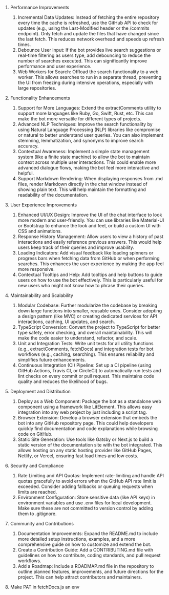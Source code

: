 1. Performance Improvements
   1. Incremental Data Updates: Instead of fetching the entire repository every time the cache is refreshed, use the GitHub API to check for updates (e.g., using the Last-Modified header or the /commits endpoint). Only fetch and update the files that have changed since the last fetch. This reduces network overhead and speeds up refresh times.
   2. Debounce User Input: If the bot provides live search suggestions or real-time filtering as users type, add debouncing to reduce the number of searches executed. This can significantly improve performance and user experience.
   3. Web Workers for Search: Offload the search functionality to a web worker. This allows searches to run in a separate thread, preventing the UI from freezing during intensive operations, especially with large repositories.

2. Functionality Enhancements
   1. Support for More Languages: Extend the extractComments utility to support more languages like Ruby, Go, Swift, Rust, etc. This can make the bot more versatile for different types of projects.
   2. Advanced NLP Techniques: Improve the search functionality by using Natural Language Processing (NLP) libraries like compromise or natural to better understand user queries. You can also implement stemming, lemmatization, and synonyms to improve search accuracy.
   3. Contextual Awareness: Implement a simple state management system (like a finite state machine) to allow the bot to maintain context across multiple user interactions. This could enable more advanced dialogue flows, making the bot feel more interactive and helpful.
   4. Support Markdown Rendering: When displaying responses from .md files, render Markdown directly in the chat window instead of showing plain text. This will help maintain the formatting and readability of the documentation.

3. User Experience Improvements
   1. Enhanced UI/UX Design: Improve the UI of the chat interface to look more modern and user-friendly. You can use libraries like Material-UI or Bootstrap to enhance the look and feel, or build a custom UI with CSS and animations.
   2. Response History Management: Allow users to view a history of past interactions and easily reference previous answers. This would help users keep track of their queries and improve usability.
   3. Loading Indicators: Add visual feedback like loading spinners or progress bars when fetching data from GitHub or when performing searches. This enhances the user experience by making the app feel more responsive.
   4. Contextual Tooltips and Help: Add tooltips and help buttons to guide users on how to use the bot effectively. This is particularly useful for new users who might not know how to phrase their queries.

4. Maintainability and Scalability
   1. Modular Codebase: Further modularize the codebase by breaking down large functions into smaller, reusable ones. Consider adopting a design pattern (like MVC) or creating dedicated services for API interactions, caching, UI updates, and search.
   2. TypeScript Conversion: Convert the project to TypeScript for better type safety, error checking, and overall maintainability. This will make the code easier to understand, refactor, and scale.
   3. Unit and Integration Tests: Write unit tests for all utility functions (e.g., extractComments, fetchDocs) and integration tests for bot workflows (e.g., caching, searching). This ensures reliability and simplifies future enhancements.
   4. Continuous Integration (CI) Pipeline: Set up a CI pipeline (using GitHub Actions, Travis CI, or CircleCI) to automatically run tests and lint checks on every commit or pull request. This maintains code quality and reduces the likelihood of bugs.

5. Deployment and Distribution
   1. Deploy as a Web Component: Package the bot as a standalone web component using a framework like LitElement. This allows easy integration into any web project by just including a script tag.
   2. Browser Extension: Develop a browser extension that embeds the bot into any GitHub repository page. This could help developers quickly find documentation and code explanations while browsing code on GitHub.
   3. Static Site Generation: Use tools like Gatsby or Next.js to build a static version of the documentation site with the bot integrated. This allows hosting on any static hosting provider like GitHub Pages, Netlify, or Vercel, ensuring fast load times and low costs.

6. Security and Compliance
   1. Rate Limiting and API Quotas: Implement rate-limiting and handle API quotas gracefully to avoid errors when the GitHub API rate limit is exceeded. Consider adding fallbacks or queuing requests when limits are reached.
   2. Environment Configuration: Store sensitive data (like API keys) in environment variables and use .env files for local development. Make sure these are not committed to version control by adding them to .gitignore.

7. Community and Contributions
   1. Documentation Improvements: Expand the README.md to include more detailed setup instructions, examples, and a more comprehensive guide on how to customize and extend the bot.
   2. Create a Contribution Guide: Add a CONTRIBUTING.md file with guidelines on how to contribute, coding standards, and pull request workflows.
   3. Add a Roadmap: Include a ROADMAP.md file in the repository to outline planned features, improvements, and future directions for the project. This can help attract contributors and maintainers.

8. Make PAT in fetchDocs.js an env

